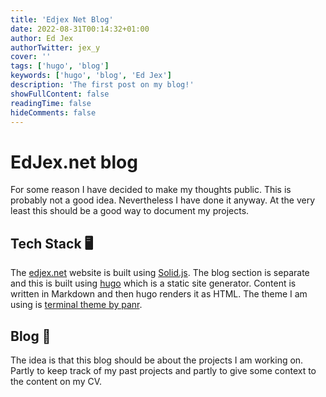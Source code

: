 ```yaml
---
title: 'Edjex Net Blog'
date: 2022-08-31T00:14:32+01:00
author: Ed Jex
authorTwitter: jex_y
cover: ''
tags: ['hugo', 'blog']
keywords: ['hugo', 'blog', 'Ed Jex']
description: 'The first post on my blog!'
showFullContent: false
readingTime: false
hideComments: false
---
```


# EdJex.net blog

For some reason I have decided to make my thoughts public. This is probably not a good idea. Nevertheless I have done it anyway.
At the very least this should be a good way to document my projects.

## Tech Stack :desktop_computer:

The [edjex.net](https://edjex.net) website is built using [Solid.js](https://www.solidjs.com/). The blog section is separate and this is built using [hugo](https://gohugo.io/) which is a static site generator. Content is written in Markdown and then hugo renders it as HTML. The theme I am using is [terminal theme by panr](https://github.com/panr/hugo-theme-terminal).

## Blog :newspaper:

The idea is that this blog should be about the projects I am working on. Partly to keep track of my past projects and partly to give some context to the content on my CV.
